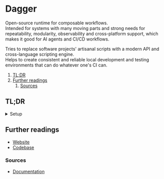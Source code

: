 # Dagger

Open-source runtime for composable workflows.<br/>
Intended for systems with many moving parts and strong needs for repeatability, modularity, observability and
cross-platform support, which makes it good for AI agents and CI/CD workflows.

Tries to replace software projects' artisanal scripts with a modern API and cross-language scripting engine.<br/>
Helps to create consistent and reliable local development and testing environments that can do whatever one's CI can.

1. [TL;DR](#tldr)
1. [Further readings](#further-readings)
   1. [Sources](#sources)

## TL;DR

<details>
  <summary>Setup</summary>

```sh
brew install 'dagger/tap/dagger'
```

</details>

<!-- Uncomment if used
<details>
  <summary>Usage</summary>

```sh
```

</details>
-->

<!-- Uncomment if used
<details>
  <summary>Real world use cases</summary>

```sh
```

</details>
-->

## Further readings

- [Website]
- [Codebase]

### Sources

- [Documentation]

<!--
  Reference
  ═╬═Time══
  -->

<!-- In-article sections -->
<!-- Knowledge base -->
<!-- Files -->
<!-- Upstream -->
[codebase]: https://github.com/dagger/dagger
[documentation]: https://docs.dagger.io/
[website]: https://dagger.io/

<!-- Others -->
